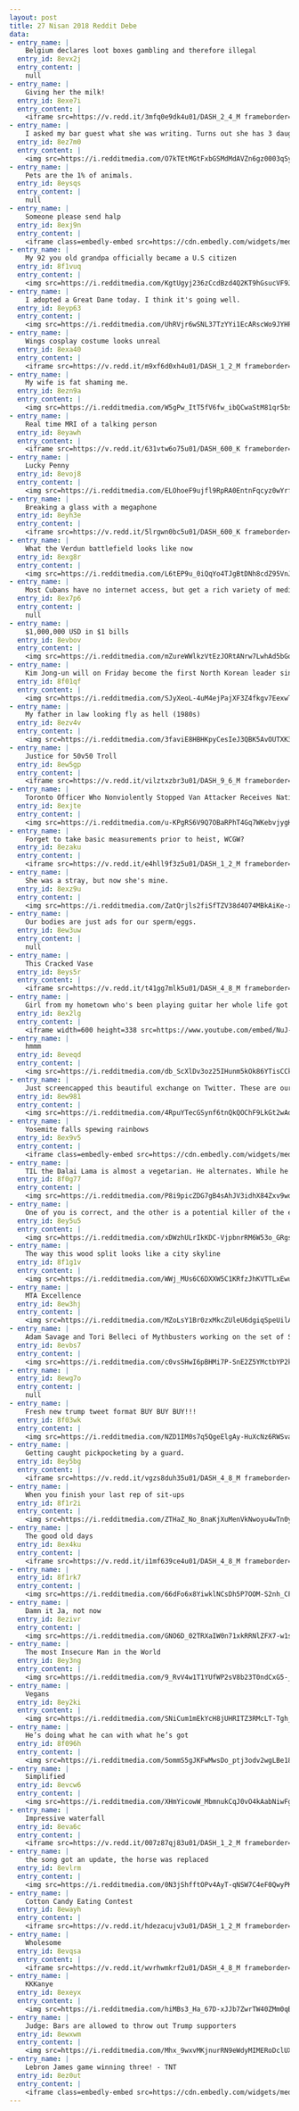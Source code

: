 ```yaml
---
layout: post
title: 27 Nisan 2018 Reddit Debe
data:
- entry_name: |
    Belgium declares loot boxes gambling and therefore illegal
  entry_id: 8evx2j
  entry_content: |
    null
- entry_name: |
    Giving her the milk!
  entry_id: 8exe7i
  entry_content: |
    <iframe src=https://v.redd.it/3mfq0e9dk4u01/DASH_2_4_M frameborder=0></iframe>
- entry_name: |
    I asked my bar guest what she was writing. Turns out she has 3 daughters and she writes 5 lines a day to each of them. These will be gifts when they get married one day. Mom of the year.
  entry_id: 8ez7m0
  entry_content: |
    <img src=https://i.redditmedia.com/O7kTEtMGtFxbGSMdMdAVZn6gz0003qSyuyv2oDHnQGk.jpg?s=e7fed6ab7fb31b8617e6d883ad67f428 frameborder=0>
- entry_name: |
    Pets are the 1% of animals.
  entry_id: 8eysqs
  entry_content: |
    null
- entry_name: |
    Someone please send halp
  entry_id: 8exj9n
  entry_content: |
    <iframe class=embedly-embed src=https://cdn.embedly.com/widgets/media.html?src=https%3A%2F%2Fgfycat.com%2Fifr%2FNaughtyLavishAnchovy&url=https%3A%2F%2Fgfycat.com%2Fnaughtylavishanchovy&image=https%3A%2F%2Fthumbs.gfycat.com%2FNaughtyLavishAnchovy-size_restricted.gif&key=522baf40bd3911e08d854040d3dc5c07&type=text%2Fhtml&schema=gfycat width=480 height=480 scrolling=no frameborder=0 allowfullscreen></iframe>
- entry_name: |
    My 92 you old grandpa officially became a U.S citizen
  entry_id: 8f1vuq
  entry_content: |
    <img src=https://i.redditmedia.com/KgtUgyj236zCcdBzd4Q2KT9hGsucVF9JI5ufEUNDuqo.jpg?s=6b827b0756975db6cc76f807442ee5a0 frameborder=0>
- entry_name: |
    I adopted a Great Dane today. I think it's going well.
  entry_id: 8eyp63
  entry_content: |
    <img src=https://i.redditmedia.com/UhRVjr6wSNL37TzYYi1EcARscWo9JYHPyaz5Ucr0qZg.jpg?s=88e213fe0ef6d21184b6f5bd5e2164d4 frameborder=0>
- entry_name: |
    Wings cosplay costume looks unreal
  entry_id: 8exa40
  entry_content: |
    <iframe src=https://v.redd.it/m9xf6d0xh4u01/DASH_1_2_M frameborder=0></iframe>
- entry_name: |
    My wife is fat shaming me.
  entry_id: 8ezn9a
  entry_content: |
    <img src=https://i.redditmedia.com/W5gPw_ItT5fV6fw_ibQCwaStM81qr5bstWPhswKwtao.jpg?s=aa9eacae4e7ae4523e80d7e9988d8ded frameborder=0>
- entry_name: |
    Real time MRI of a talking person
  entry_id: 8eyawh
  entry_content: |
    <iframe src=https://v.redd.it/631vtw6o75u01/DASH_600_K frameborder=0></iframe>
- entry_name: |
    Lucky Penny
  entry_id: 8evoj8
  entry_content: |
    <img src=https://i.redditmedia.com/ELOhoeF9ujfl9RpRA0EntnFqcyz0wYrfMkDTDSgXNU4.jpg?s=8a6241af3746c5ad968d6bf1f0da0068 frameborder=0>
- entry_name: |
    Breaking a glass with a megaphone
  entry_id: 8eyh3e
  entry_content: |
    <iframe src=https://v.redd.it/5lrgwn0bc5u01/DASH_600_K frameborder=0></iframe>
- entry_name: |
    What the Verdun battlefield looks like now
  entry_id: 8exg8r
  entry_content: |
    <img src=https://i.redditmedia.com/L6tEP9u_0iQqYo4TJgBtDNh8cdZ95VnJbfFI8bbjFDA.jpg?s=99b24be814b3d7d0549a6a7bc0b17ed0 frameborder=0>
- entry_name: |
    Most Cubans have no internet access, but get a rich variety of media and information in El Paquete (the weekly package), a 1 Tb collection of info distributed on USB keys. Selling EP is the largest occupation in Cuba, and challenges notions of how networks operate & what they mean to citizens
  entry_id: 8ex7p6
  entry_content: |
    null
- entry_name: |
    $1,000,000 USD in $1 bills
  entry_id: 8evbov
  entry_content: |
    <img src=https://i.redditmedia.com/mZureWWlkzVtEzJORtANrw7LwhAd5bGoFH0Ryu_3lio.jpg?s=b872efba7c3a6d7de852f5a804902f3b frameborder=0>
- entry_name: |
    Kim Jong-un will on Friday become the first North Korean leader since the war to cross the military demarcation line that divides the Korean peninsula. He will be meeting South Korea's President Moon Jae-in, the first such diplomacy in more than a decade.
  entry_id: 8f01qf
  entry_content: |
    <img src=https://i.redditmedia.com/SJyXeoL-4uM4ejPajXF3Z4fkgv7EexwTTuzVDYrSOuk.jpg?s=eaf89fd6eed671ffdd47a500e7219007 frameborder=0>
- entry_name: |
    My father in law looking fly as hell (1980s)
  entry_id: 8ezv4v
  entry_content: |
    <img src=https://i.redditmedia.com/3faviE8HBHKpyCesIeJ3QBK5AvOUTXK3aDi-XrPNXH0.jpg?s=15730b102243862ed271f1cf14ace27e frameborder=0>
- entry_name: |
    Justice for 50v50 Troll
  entry_id: 8ew5gp
  entry_content: |
    <iframe src=https://v.redd.it/vilztxzbr3u01/DASH_9_6_M frameborder=0></iframe>
- entry_name: |
    Toronto Officer Who Nonviolently Stopped Van Attacker Receives National Praise
  entry_id: 8exjte
  entry_content: |
    <img src=https://i.redditmedia.com/u-KPgRS6V9Q7OBaRPhT4Gq7WKebvjygHEvd-eVWIcac.jpg?s=ef140e0a0db37a9ebdb0651007cd1906 frameborder=0>
- entry_name: |
    Forget to take basic measurements prior to heist, WCGW?
  entry_id: 8ezaku
  entry_content: |
    <iframe src=https://v.redd.it/e4hll9f3z5u01/DASH_1_2_M frameborder=0></iframe>
- entry_name: |
    She was a stray, but now she's mine.
  entry_id: 8exz9u
  entry_content: |
    <img src=https://i.redditmedia.com/ZatQrjls2fiSfTZV38d4O74MBkAiKe-xk0vs7i79VzM.jpg?s=3bcd3fafe2226e437de9952f92ca0151 frameborder=0>
- entry_name: |
    Our bodies are just ads for our sperm/eggs.
  entry_id: 8ew3uw
  entry_content: |
    null
- entry_name: |
    This Cracked Vase
  entry_id: 8eys5r
  entry_content: |
    <iframe src=https://v.redd.it/t41gg7mlk5u01/DASH_4_8_M frameborder=0></iframe>
- entry_name: |
    Girl from my hometown who's been playing guitar her whole life got to play with Green Day! This isn't even staged
  entry_id: 8ex2lg
  entry_content: |
    <iframe width=600 height=338 src=https://www.youtube.com/embed/NuJ-MZ-zMeQ?feature=oembed&enablejsapi=1 frameborder=0 allow=autoplay; encrypted-media allowfullscreen></iframe>
- entry_name: |
    hmmm
  entry_id: 8eveqd
  entry_content: |
    <img src=https://i.redditmedia.com/db_ScXlDv3oz25IHunm5kOk86YTisCCkGOU69rDGKwk.jpg?s=7316882cd07de409c811f480081887aa frameborder=0>
- entry_name: |
    Just screencapped this beautiful exchange on Twitter. These are our elected officials, folks.
  entry_id: 8ew981
  entry_content: |
    <img src=https://i.redditmedia.com/4RpuYTecGSynf6tnQkQOChF9LkGt2wAog1OasVIDEa4.png?s=4107d67179f14c37d8f3fdf685daca9b frameborder=0>
- entry_name: |
    Yosemite falls spewing rainbows
  entry_id: 8ex9v5
  entry_content: |
    <iframe class=embedly-embed src=https://cdn.embedly.com/widgets/media.html?src=https%3A%2F%2Fgfycat.com%2Fifr%2FEnergeticAccurateHeron&url=https%3A%2F%2Fgfycat.com%2FEnergeticAccurateHeron&image=https%3A%2F%2Fthumbs.gfycat.com%2FEnergeticAccurateHeron-size_restricted.gif&key=2aa3c4d5f3de4f5b9120b660ad850dc9&type=text%2Fhtml&schema=gfycat width=600 height=600 scrolling=no frameborder=0 allowfullscreen></iframe>
- entry_name: |
    TIL the Dalai Lama is almost a vegetarian. He alternates. While he advocates vegetarianism, if he is in the company of meat-eaters, he is happy to eat meat. The White House once offered him a vegetarian menu and he declined.
  entry_id: 8f0g77
  entry_content: |
    <img src=https://i.redditmedia.com/P8i9picZDG7gB4sAhJV3idhX84Zxv9wqhchymYRv1Vg.jpg?s=bd218433b9829eaf8e2984289802b8d5 frameborder=0>
- entry_name: |
    One of you is correct, and the other is a potential killer of the elderly and infirm. r/legaladvice has no patience for an antivaxxer who demands admission to their med school of choice.
  entry_id: 8ey5u5
  entry_content: |
    <img src=https://i.redditmedia.com/xDWzhULrIkKDC-VjpbnrRM6W53o_GRgsYuZ5SqPpV7A.png?s=ef5e99550a481acdf681254732a8fec5 frameborder=0>
- entry_name: |
    The way this wood split looks like a city skyline
  entry_id: 8f1g1v
  entry_content: |
    <img src=https://i.redditmedia.com/WWj_MUs6C6DXXW5C1KRfzJhKVTTLxEwu6_cK_wiz-bE.jpg?s=bac737c3eb8e2fe085f1d4af23a246b7 frameborder=0>
- entry_name: |
    MTA Excellence
  entry_id: 8ew3hj
  entry_content: |
    <img src=https://i.redditmedia.com/MZoLsY1Br0zxMkcZUleU6dgiqSpeUilAU4S4jljUmW4.jpg?s=0a522945d61e115fc739685b39614501 frameborder=0>
- entry_name: |
    Adam Savage and Tori Belleci of Mythbusters working on the set of Star Wars: Attack of the Clones
  entry_id: 8evbs7
  entry_content: |
    <img src=https://i.redditmedia.com/c0vsSHwI6pBHMi7P-SnE2Z5YMctbYP2kwW1kNnKLYt0.jpg?s=a907768fbfc00af554753339aa2fae40 frameborder=0>
- entry_name: |
  entry_id: 8ewg7o
  entry_content: |
    null
- entry_name: |
    Fresh new trump tweet format BUY BUY BUY!!!
  entry_id: 8f03wk
  entry_content: |
    <img src=https://i.redditmedia.com/NZD1IM0s7q5QgeElgAy-HuXcNz6RWSva4E9-WHSCmt0.jpg?s=524d1c58cea8a8f9bba96cc7a20fea35 frameborder=0>
- entry_name: |
    Getting caught pickpocketing by a guard.
  entry_id: 8ey5bg
  entry_content: |
    <iframe src=https://v.redd.it/vgzs8duh35u01/DASH_4_8_M frameborder=0></iframe>
- entry_name: |
    When you finish your last rep of sit-ups
  entry_id: 8f1r2i
  entry_content: |
    <img src=https://i.redditmedia.com/ZTHaZ_No_8naKjXuMenVkNwoyu4wTn0ySTXqQbhOWAM.gif?fm=jpg&s=3ac84b6da4b42f9487438bd7c3f1747e frameborder=0>
- entry_name: |
    The good old days
  entry_id: 8ex4ku
  entry_content: |
    <iframe src=https://v.redd.it/i1mf639ce4u01/DASH_4_8_M frameborder=0></iframe>
- entry_name: |
  entry_id: 8f1rk7
  entry_content: |
    <img src=https://i.redditmedia.com/66dFo6x8YiwklNCsDh5P7OOM-S2nh_CFwjw7ZnK4xiU.png?s=cd3ebc2c812a4da074b64d5ee4b91c6f frameborder=0>
- entry_name: |
    Damn it Ja, not now
  entry_id: 8ezivr
  entry_content: |
    <img src=https://i.redditmedia.com/GNO6D_02TRXaIW0n71xkRRNlZFX7-w1sQHc2IC1XVq0.png?s=88ab06ff759ac775c14edcbcb8cea9c9 frameborder=0>
- entry_name: |
    The most Insecure Man in the World
  entry_id: 8ey3ng
  entry_content: |
    <img src=https://i.redditmedia.com/9_RvV4w1T1YUfWP2sV8b23T0ndCxG5-_QH4R5WlCUAU.jpg?s=334823d0cd92cdfb5bcae8f8a621d67b frameborder=0>
- entry_name: |
    Vegans
  entry_id: 8ey2ki
  entry_content: |
    <img src=https://i.redditmedia.com/SNiCum1mEkYcH8jUHRITZ3RMcLT-Tgh_LE8HAwK8dgU.jpg?s=b8d84ea4c0022823ab2005464d60b7d1 frameborder=0>
- entry_name: |
    He’s doing what he can with what he’s got
  entry_id: 8f096h
  entry_content: |
    <img src=https://i.redditmedia.com/5ommS5gJKFwMwsDo_ptj3odv2wgLBe18if2ZDWVn00E.jpg?s=c018bdb6ced3e0360f4d6d392423f403 frameborder=0>
- entry_name: |
    Simplified
  entry_id: 8evcw6
  entry_content: |
    <img src=https://i.redditmedia.com/XHmYicowW_MbmnukCqJ0vO4kAabNiwFgoty5BH5aecQ.jpg?s=a2c95372d10cd0cbc648f7d2765c03b9 frameborder=0>
- entry_name: |
    Impressive waterfall
  entry_id: 8eva6c
  entry_content: |
    <iframe src=https://v.redd.it/007z87qj83u01/DASH_1_2_M frameborder=0></iframe>
- entry_name: |
    the song got an update, the horse was replaced
  entry_id: 8evlrm
  entry_content: |
    <img src=https://i.redditmedia.com/0N3jShfftOPv4AyT-qNSW7C4eF0QwyPKn0ThKFRvwh4.png?s=ac9982ad4e77119ba589ed88cf491c9d frameborder=0>
- entry_name: |
    Cotton Candy Eating Contest
  entry_id: 8ewayh
  entry_content: |
    <iframe src=https://v.redd.it/hdezacujv3u01/DASH_1_2_M frameborder=0></iframe>
- entry_name: |
    Wholesome
  entry_id: 8evqsa
  entry_content: |
    <iframe src=https://v.redd.it/wvrhwmkrf2u01/DASH_4_8_M frameborder=0></iframe>
- entry_name: |
    KKKanye
  entry_id: 8exeyx
  entry_content: |
    <img src=https://i.redditmedia.com/hiMBs3_Ha_67D-xJJb7ZwrTW40ZMm0qBvccO8h-GKMo.jpg?s=0fab5b84c3f854e5907ae2cf77dd041d frameborder=0>
- entry_name: |
    Judge: Bars are allowed to throw out Trump supporters
  entry_id: 8ewxwm
  entry_content: |
    <img src=https://i.redditmedia.com/Mhx_9wxvMKjnurRN9eWdyMIMERoDclUXPAnpLAPx8wk.jpg?s=76b596f8db3d1faa4f116469029e125c frameborder=0>
- entry_name: |
    Lebron James game winning three! - TNT
  entry_id: 8ez0ut
  entry_content: |
    <iframe class=embedly-embed src=https://cdn.embedly.com/widgets/media.html?src=https%3A%2F%2Fstreamable.com%2Ft%2F2l206&url=https%3A%2F%2Fstreamable.com%2F2l206&image=https%3A%2F%2Fcf-e2.streamablevideo.com%2Fimage%2F2l206.jpg%3Ftoken%3D1524707085-lRkJKz3KMsJKd8vyh7mHVaZJDI1ILAAHdSoV0EOn6aU%253D&key=522baf40bd3911e08d854040d3dc5c07&type=text%2Fhtml&schema=streamable width=600 height=338 scrolling=no frameborder=0 allowfullscreen></iframe>
---
```

